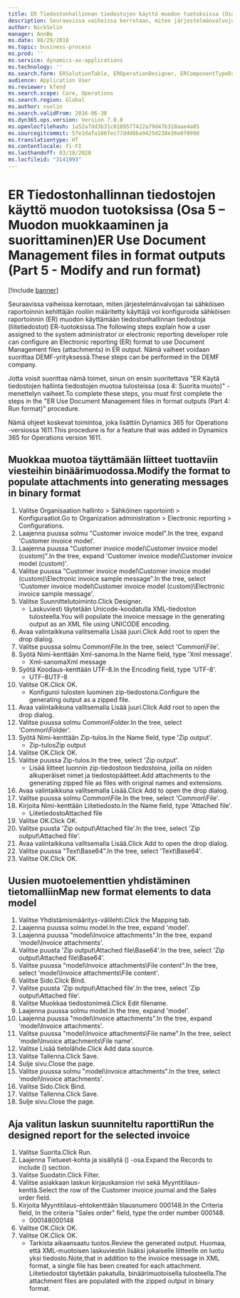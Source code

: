 ```yaml
---
title: ER Tiedostonhallinnan tiedostojen käyttö muodon tuotoksissa (Osa 5 – Muodon muokkaaminen ja suorittaminen)
description: Seuraavissa vaiheissa kerrotaan, miten järjestelmänvalvojan tai sähköisen raportoinnin kehittäjän rooliin määritetty käyttäjä voi konfiguroida sähköisen raportoinnin (ER) muodon käyttämään tiedostonhallinnan tiedostoja (liitetiedostot) ER-tuotoksissa.
author: NickSelin
manager: AnnBe
ms.date: 08/29/2018
ms.topic: business-process
ms.prod: ''
ms.service: dynamics-ax-applications
ms.technology: ''
ms.search.form: ERSolutionTable, EROperationDesigner, ERComponentTypeDropDialog, ERExpressionDesignerFormula, SysQueryForm
audience: Application User
ms.reviewer: kfend
ms.search.scope: Core, Operations
ms.search.region: Global
ms.author: nselin
ms.search.validFrom: 2016-06-30
ms.dyn365.ops.version: Version 7.0.0
ms.openlocfilehash: 1a52a7dd3b31c0189577422a79d47b318aae4a05
ms.sourcegitcommit: 57e1dafa186fec77ddd8ba9425d238e36e0f0998
ms.translationtype: HT
ms.contentlocale: fi-FI
ms.lasthandoff: 03/18/2020
ms.locfileid: "3141993"
---
```

# <a name="er-use-document-management-files-in-format-outputs-part-5---modify-and-run-format"></a><span data-ttu-id="740cc-103">ER Tiedostonhallinnan tiedostojen käyttö muodon tuotoksissa (Osa 5 – Muodon muokkaaminen ja suorittaminen)</span><span class="sxs-lookup"><span data-stu-id="740cc-103">ER Use Document Management files in format outputs (Part 5 - Modify and run format)</span></span>

[!include [banner](../../includes/banner.md)]

<span data-ttu-id="740cc-104">Seuraavissa vaiheissa kerrotaan, miten järjestelmänvalvojan tai sähköisen raportoinnin kehittäjän rooliin määritetty käyttäjä voi konfiguroida sähköisen raportoinnin (ER) muodon käyttämään tiedostonhallinnan tiedostoja (liitetiedostot) ER-tuotoksissa.</span><span class="sxs-lookup"><span data-stu-id="740cc-104">The following steps explain how a user assigned to the system administrator or electronic reporting developer role can configure an Electronic reporting (ER) format to use Document Management files (attachments) in ER output.</span></span> <span data-ttu-id="740cc-105">Nämä vaiheet voidaan suorittaa DEMF-yrityksessä.</span><span class="sxs-lookup"><span data-stu-id="740cc-105">These steps can be performed in the DEMF company.</span></span>

<span data-ttu-id="740cc-106">Jotta voisit suorittaa nämä toimet, sinun on ensin suoritettava "ER Käytä tiedostojen hallinta tiedostojen muotoa tulosteissa (osa 4: Suorita muoto)" -menettelyn vaiheet.</span><span class="sxs-lookup"><span data-stu-id="740cc-106">To complete these steps, you must first complete the steps in the "ER Use Document Management files in format outputs (Part 4: Run format)" procedure.</span></span>

<span data-ttu-id="740cc-107">Nämä ohjeet koskevat toimintoa, joka lisättiin Dynamics 365 for Operations -versiossa 1611.</span><span class="sxs-lookup"><span data-stu-id="740cc-107">This procedure is for a feature that was added in Dynamics 365 for Operations version 1611.</span></span>


## <a name="modify-the-format-to-populate-attachments-into-generating-messages-in-binary-format"></a><span data-ttu-id="740cc-108">Muokkaa muotoa täyttämään liitteet tuottaviin viesteihin binäärimuodossa.</span><span class="sxs-lookup"><span data-stu-id="740cc-108">Modify the format to populate attachments into generating messages in binary format</span></span>
1. <span data-ttu-id="740cc-109">Valitse Organisaation hallinto > Sähköinen raportointi > Konfiguraatiot.</span><span class="sxs-lookup"><span data-stu-id="740cc-109">Go to Organization administration > Electronic reporting > Configurations.</span></span>
2. <span data-ttu-id="740cc-110">Laajenna puussa solmu "Customer invoice model".</span><span class="sxs-lookup"><span data-stu-id="740cc-110">In the tree, expand 'Customer invoice model'.</span></span>
3. <span data-ttu-id="740cc-111">Laajenna puussa "Customer invoice model\Customer invoice model (custom)".</span><span class="sxs-lookup"><span data-stu-id="740cc-111">In the tree, expand 'Customer invoice model\Customer invoice model (custom)'.</span></span>
4. <span data-ttu-id="740cc-112">Valitse puussa "Customer invoice model\Customer invoice model (custom)\Electronic invoice sample message".</span><span class="sxs-lookup"><span data-stu-id="740cc-112">In the tree, select 'Customer invoice model\Customer invoice model (custom)\Electronic invoice sample message'.</span></span>
5. <span data-ttu-id="740cc-113">Valitse Suunnittelutoiminto.</span><span class="sxs-lookup"><span data-stu-id="740cc-113">Click Designer.</span></span>
    * <span data-ttu-id="740cc-114">Laskuviesti täytetään Unicode-koodatulla XML-tiedoston tulosteella.</span><span class="sxs-lookup"><span data-stu-id="740cc-114">You will populate the invoice message in the generating output as an XML file using UNICODE encoding.</span></span>  
6. <span data-ttu-id="740cc-115">Avaa valintaikkuna valitsemalla Lisää juuri.</span><span class="sxs-lookup"><span data-stu-id="740cc-115">Click Add root to open the drop dialog.</span></span>
7. <span data-ttu-id="740cc-116">Valitse puussa solmu Common\File.</span><span class="sxs-lookup"><span data-stu-id="740cc-116">In the tree, select 'Common\File'.</span></span>
8. <span data-ttu-id="740cc-117">Syötä Nimi-kenttään Xml-sanoma.</span><span class="sxs-lookup"><span data-stu-id="740cc-117">In the Name field, type 'Xml message'.</span></span>
    * <span data-ttu-id="740cc-118">Xml-sanoma</span><span class="sxs-lookup"><span data-stu-id="740cc-118">Xml message</span></span>  
9. <span data-ttu-id="740cc-119">Syötä Koodaus-kenttään UTF-8.</span><span class="sxs-lookup"><span data-stu-id="740cc-119">In the Encoding field, type 'UTF-8'.</span></span>
    * <span data-ttu-id="740cc-120">UTF-8</span><span class="sxs-lookup"><span data-stu-id="740cc-120">UTF-8</span></span>  
10. <span data-ttu-id="740cc-121">Valitse OK.</span><span class="sxs-lookup"><span data-stu-id="740cc-121">Click OK.</span></span>
    * <span data-ttu-id="740cc-122">Konfiguroi tulosten luominen zip-tiedostona.</span><span class="sxs-lookup"><span data-stu-id="740cc-122">Configure the generating output as a zipped file.</span></span>  
11. <span data-ttu-id="740cc-123">Avaa valintaikkuna valitsemalla Lisää juuri.</span><span class="sxs-lookup"><span data-stu-id="740cc-123">Click Add root to open the drop dialog.</span></span>
12. <span data-ttu-id="740cc-124">Valitse puussa solmu Common\Folder.</span><span class="sxs-lookup"><span data-stu-id="740cc-124">In the tree, select 'Common\Folder'.</span></span>
13. <span data-ttu-id="740cc-125">Syötä Nimi-kenttään Zip-tulos.</span><span class="sxs-lookup"><span data-stu-id="740cc-125">In the Name field, type 'Zip output'.</span></span>
    * <span data-ttu-id="740cc-126">Zip-tulos</span><span class="sxs-lookup"><span data-stu-id="740cc-126">Zip output</span></span>  
14. <span data-ttu-id="740cc-127">Valitse OK.</span><span class="sxs-lookup"><span data-stu-id="740cc-127">Click OK.</span></span>
15. <span data-ttu-id="740cc-128">Valitse puussa Zip-tulos.</span><span class="sxs-lookup"><span data-stu-id="740cc-128">In the tree, select 'Zip output'.</span></span>
    * <span data-ttu-id="740cc-129">Lisää liitteet luonnin zip-tiedostoon tiedostoina, joilla on niiden alkuperäiset nimet ja tiedostopäätteet.</span><span class="sxs-lookup"><span data-stu-id="740cc-129">Add attachments to the generating zipped file as files with original names and extensions.</span></span>  
16. <span data-ttu-id="740cc-130">Avaa valintaikkuna valitsemalla Lisää.</span><span class="sxs-lookup"><span data-stu-id="740cc-130">Click Add to open the drop dialog.</span></span>
17. <span data-ttu-id="740cc-131">Valitse puussa solmu Common\File.</span><span class="sxs-lookup"><span data-stu-id="740cc-131">In the tree, select 'Common\File'.</span></span>
18. <span data-ttu-id="740cc-132">Kirjoita Nimi-kenttään Liitetiedosto.</span><span class="sxs-lookup"><span data-stu-id="740cc-132">In the Name field, type 'Attached file'.</span></span>
    * <span data-ttu-id="740cc-133">Liitetiedosto</span><span class="sxs-lookup"><span data-stu-id="740cc-133">Attached file</span></span>  
19. <span data-ttu-id="740cc-134">Valitse OK.</span><span class="sxs-lookup"><span data-stu-id="740cc-134">Click OK.</span></span>
20. <span data-ttu-id="740cc-135">Valitse puusta 'Zip output\Attached file'.</span><span class="sxs-lookup"><span data-stu-id="740cc-135">In the tree, select 'Zip output\Attached file'.</span></span>
21. <span data-ttu-id="740cc-136">Avaa valintaikkuna valitsemalla Lisää.</span><span class="sxs-lookup"><span data-stu-id="740cc-136">Click Add to open the drop dialog.</span></span>
22. <span data-ttu-id="740cc-137">Valitse puussa "Text\Base64".</span><span class="sxs-lookup"><span data-stu-id="740cc-137">In the tree, select 'Text\Base64'.</span></span>
23. <span data-ttu-id="740cc-138">Valitse OK.</span><span class="sxs-lookup"><span data-stu-id="740cc-138">Click OK.</span></span>

## <a name="map-new-format-elements-to-data-model"></a><span data-ttu-id="740cc-139">Uusien muotoelementtien yhdistäminen tietomalliin</span><span class="sxs-lookup"><span data-stu-id="740cc-139">Map new format elements to data model</span></span>
1. <span data-ttu-id="740cc-140">Valitse Yhdistämismääritys-välilehti.</span><span class="sxs-lookup"><span data-stu-id="740cc-140">Click the Mapping tab.</span></span>
2. <span data-ttu-id="740cc-141">Laajenna puussa solmu model.</span><span class="sxs-lookup"><span data-stu-id="740cc-141">In the tree, expand 'model'.</span></span>
3. <span data-ttu-id="740cc-142">Laajenna puussa "model\Invoice attachments".</span><span class="sxs-lookup"><span data-stu-id="740cc-142">In the tree, expand 'model\Invoice attachments'.</span></span>
4. <span data-ttu-id="740cc-143">Valitse puusta 'Zip output\Attached file\Base64'.</span><span class="sxs-lookup"><span data-stu-id="740cc-143">In the tree, select 'Zip output\Attached file\Base64'.</span></span>
5. <span data-ttu-id="740cc-144">Valitse puussa "model\Invoice attachments\File content".</span><span class="sxs-lookup"><span data-stu-id="740cc-144">In the tree, select 'model\Invoice attachments\File content'.</span></span>
6. <span data-ttu-id="740cc-145">Valitse Sido.</span><span class="sxs-lookup"><span data-stu-id="740cc-145">Click Bind.</span></span>
7. <span data-ttu-id="740cc-146">Valitse puusta 'Zip output\Attached file'.</span><span class="sxs-lookup"><span data-stu-id="740cc-146">In the tree, select 'Zip output\Attached file'.</span></span>
8. <span data-ttu-id="740cc-147">Valitse Muokkaa tiedostonimeä.</span><span class="sxs-lookup"><span data-stu-id="740cc-147">Click Edit filename.</span></span>
9. <span data-ttu-id="740cc-148">Laajenna puussa solmu model.</span><span class="sxs-lookup"><span data-stu-id="740cc-148">In the tree, expand 'model'.</span></span>
10. <span data-ttu-id="740cc-149">Laajenna puussa "model\Invoice attachments".</span><span class="sxs-lookup"><span data-stu-id="740cc-149">In the tree, expand 'model\Invoice attachments'.</span></span>
11. <span data-ttu-id="740cc-150">Valitse puussa "model\Invoice attachments\File name".</span><span class="sxs-lookup"><span data-stu-id="740cc-150">In the tree, select 'model\Invoice attachments\File name'.</span></span>
12. <span data-ttu-id="740cc-151">Valitse Lisää tietolähde.</span><span class="sxs-lookup"><span data-stu-id="740cc-151">Click Add data source.</span></span>
13. <span data-ttu-id="740cc-152">Valitse Tallenna.</span><span class="sxs-lookup"><span data-stu-id="740cc-152">Click Save.</span></span>
14. <span data-ttu-id="740cc-153">Sulje sivu.</span><span class="sxs-lookup"><span data-stu-id="740cc-153">Close the page.</span></span>
15. <span data-ttu-id="740cc-154">Valitse puussa solmu "model\Invoice attachments".</span><span class="sxs-lookup"><span data-stu-id="740cc-154">In the tree, select 'model\Invoice attachments'.</span></span>
16. <span data-ttu-id="740cc-155">Valitse Sido.</span><span class="sxs-lookup"><span data-stu-id="740cc-155">Click Bind.</span></span>
17. <span data-ttu-id="740cc-156">Valitse Tallenna.</span><span class="sxs-lookup"><span data-stu-id="740cc-156">Click Save.</span></span>
18. <span data-ttu-id="740cc-157">Sulje sivu.</span><span class="sxs-lookup"><span data-stu-id="740cc-157">Close the page.</span></span>

## <a name="run-the-designed-report-for-the-selected-invoice"></a><span data-ttu-id="740cc-158">Aja valitun laskun suunniteltu raportti</span><span class="sxs-lookup"><span data-stu-id="740cc-158">Run the designed report for the selected invoice</span></span>
1. <span data-ttu-id="740cc-159">Valitse Suorita.</span><span class="sxs-lookup"><span data-stu-id="740cc-159">Click Run.</span></span>
2. <span data-ttu-id="740cc-160">Laajenna Tietueet-kohta ja sisällytä () -osa.</span><span class="sxs-lookup"><span data-stu-id="740cc-160">Expand the Records to include () section.</span></span>
3. <span data-ttu-id="740cc-161">Valitse Suodatin.</span><span class="sxs-lookup"><span data-stu-id="740cc-161">Click Filter.</span></span>
4. <span data-ttu-id="740cc-162">Valitse asiakkaan laskun kirjauskansion rivi sekä Myyntitilaus-kenttä.</span><span class="sxs-lookup"><span data-stu-id="740cc-162">Select the row of the Customer invoice journal and the Sales order field.</span></span>
5. <span data-ttu-id="740cc-163">Kirjoita Myyntitilaus-ehtokenttään tilausnumero 000148.</span><span class="sxs-lookup"><span data-stu-id="740cc-163">In the Criteria field, In the criteria "Sales order" field, type the order number 000148.</span></span>
    * <span data-ttu-id="740cc-164">000148</span><span class="sxs-lookup"><span data-stu-id="740cc-164">000148</span></span>  
6. <span data-ttu-id="740cc-165">Valitse OK.</span><span class="sxs-lookup"><span data-stu-id="740cc-165">Click OK.</span></span>
7. <span data-ttu-id="740cc-166">Valitse OK.</span><span class="sxs-lookup"><span data-stu-id="740cc-166">Click OK.</span></span>
    * <span data-ttu-id="740cc-167">Tarkista aikaansaatu tuotos.</span><span class="sxs-lookup"><span data-stu-id="740cc-167">Review the generated output.</span></span> <span data-ttu-id="740cc-168">Huomaa, että XML-muotoisen laskuviestin lisäksi jokaiselle liitteelle on luotu yksi tiedosto.</span><span class="sxs-lookup"><span data-stu-id="740cc-168">Note,that in addition to the invoice message in XML format, a single file has been created for each attachment.</span></span> <span data-ttu-id="740cc-169">Liitetiedostot täytetään pakatulla, binäärimuotoisella tulosteella.</span><span class="sxs-lookup"><span data-stu-id="740cc-169">The attachment files are populated with the zipped output in binary format.</span></span>  

